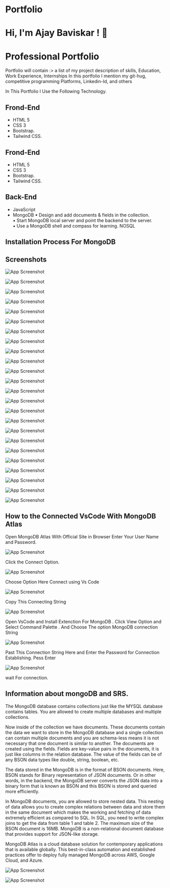 # Portfolio

# Hi, I'm Ajay Baviskar ! 👋


# Professional Portfolio

Portfolio will contain :> a list of my project description of 
skills, Education, Work Experience, Internships
In this portfolio I mention my git-hug, competitive 
programming Platforms, Linkedin-Id, and others


In This Portfolio I Use the Following Technology.


## Frond-End
- HTML 5
- CSS 3
- Bootstrap.
- Tailwind CSS.
## Frond-End
- HTML 5
- CSS 3
- Bootstrap.
- Tailwind CSS.

## Back-End
- JavaScript
- MongoDB 
▪ Design and add documents & fields in the collection.  
▪ Start MongoDB local server and point the backend to the server.  
▪ Use a MongoDB shell and compass for learning. NOSQL

## Installation Process For MongoDB





## Screenshots

![App Screenshot](https://github.com/Ajaybaviskar/Portfolio/blob/main/All%20MongoDB%20Screen%20Shots/Screenshot%20(99).png?raw=true)

![App Screenshot](https://github.com/Ajaybaviskar/Portfolio/blob/main/All%20MongoDB%20Screen%20Shots/Screenshot%20(100).png?raw=true)

![App Screenshot](https://github.com/Ajaybaviskar/Portfolio/blob/main/All%20MongoDB%20Screen%20Shots/Screenshot%20(101).png?raw=true)

![App Screenshot](https://github.com/Ajaybaviskar/Portfolio/blob/main/All%20MongoDB%20Screen%20Shots/Screenshot%20(102).png?raw=true)

![App Screenshot](https://github.com/Ajaybaviskar/Portfolio/blob/main/All%20MongoDB%20Screen%20Shots/Screenshot%20(103).png?raw=true)

![App Screenshot](https://github.com/Ajaybaviskar/Portfolio/blob/main/All%20MongoDB%20Screen%20Shots/Screenshot%20(104).png?raw=true)

![App Screenshot](https://github.com/Ajaybaviskar/Portfolio/blob/main/All%20MongoDB%20Screen%20Shots/Screenshot%20(105).png?raw=true)

![App Screenshot](https://github.com/Ajaybaviskar/Portfolio/blob/main/All%20MongoDB%20Screen%20Shots/Screenshot%20(115).png?raw=true)

![App Screenshot](https://github.com/Ajaybaviskar/Portfolio/blob/main/All%20MongoDB%20Screen%20Shots/Screenshot%20(116).png?raw=true)

![App Screenshot](https://github.com/Ajaybaviskar/Portfolio/blob/main/All%20MongoDB%20Screen%20Shots/Screenshot%20(117).png?raw=true)

![App Screenshot](https://github.com/Ajaybaviskar/Portfolio/blob/main/All%20MongoDB%20Screen%20Shots/Screenshot%20(118).png?raw=true)

![App Screenshot](https://github.com/Ajaybaviskar/Portfolio/blob/main/All%20MongoDB%20Screen%20Shots/Screenshot%20(119).png?raw=true)

![App Screenshot](https://github.com/Ajaybaviskar/Portfolio/blob/main/All%20MongoDB%20Screen%20Shots/Screenshot%20(120).png?raw=true)

![App Screenshot](https://github.com/Ajaybaviskar/Portfolio/blob/main/All%20MongoDB%20Screen%20Shots/Screenshot%20(121).png?raw=true)

![App Screenshot](https://github.com/Ajaybaviskar/Portfolio/blob/main/All%20MongoDB%20Screen%20Shots/Screenshot%20(122).png?raw=true)

![App Screenshot](https://github.com/Ajaybaviskar/Portfolio/blob/main/All%20MongoDB%20Screen%20Shots/Screenshot%20(123).png?raw=true)

![App Screenshot](https://github.com/Ajaybaviskar/Portfolio/blob/main/All%20MongoDB%20Screen%20Shots/Screenshot%20(124).png?raw=true)

![App Screenshot](https://github.com/Ajaybaviskar/Portfolio/blob/main/All%20MongoDB%20Screen%20Shots/Screenshot%20(125).png?raw=true)

![App Screenshot](https://github.com/Ajaybaviskar/Portfolio/blob/main/All%20MongoDB%20Screen%20Shots/Screenshot%20(126).png?raw=true)

![App Screenshot](https://github.com/Ajaybaviskar/Portfolio/blob/main/All%20MongoDB%20Screen%20Shots/Screenshot%20(127).png?raw=true)

![App Screenshot](https://github.com/Ajaybaviskar/Portfolio/blob/main/All%20MongoDB%20Screen%20Shots/Screenshot%20(128).png?raw=true)

![App Screenshot](https://github.com/Ajaybaviskar/Portfolio/blob/main/All%20MongoDB%20Screen%20Shots/Screenshot%20(129).png?raw=true)

![App Screenshot](https://github.com/Ajaybaviskar/Portfolio/blob/main/All%20MongoDB%20Screen%20Shots/Screenshot%20(130).png?raw=true)

![App Screenshot](https://github.com/Ajaybaviskar/Portfolio/blob/main/All%20MongoDB%20Screen%20Shots/Screenshot%20(131).png?raw=true)


## How to the Connected VsCode With MongoDB Atlas

Open MongoDB Atlas With Official Site in Browser Enter Your User Name and Password.

![App Screenshot](https://github.com/Ajaybaviskar/Portfolio/blob/main/All%20MongoDB%20Screen%20Shots/Screenshot%20(108).png?raw=true)

Click the Connect Option. 

![App Screenshot](https://github.com/Ajaybaviskar/Portfolio/blob/main/All%20MongoDB%20Screen%20Shots/Screenshot%20(109).png?raw=true)

Choose Option Here Connect using Vs Code

![App Screenshot](https://github.com/Ajaybaviskar/Portfolio/blob/main/All%20MongoDB%20Screen%20Shots/Screenshot%20(110).png?raw=true)

Copy This Connecting String 

![App Screenshot](https://github.com/Ajaybaviskar/Portfolio/blob/main/All%20MongoDB%20Screen%20Shots/Screenshot%20(111).png?raw=true)

Open VsCode and Install Extenction For MongoDB . Click View Option and Select Command
Palette . And Choose The option MongoDB connection String 

![App Screenshot](https://github.com/Ajaybaviskar/Portfolio/blob/main/All%20MongoDB%20Screen%20Shots/Screenshot%20(112).png?raw=true)

Past This Connection String Here and Enter the Password for Connection Establishing.
Pess Enter

![App Screenshot](https://github.com/Ajaybaviskar/Portfolio/blob/main/All%20MongoDB%20Screen%20Shots/Screenshot%20(113).png?raw=true)

wait For connection.

















## Information about mongoDB and SRS.
The MongoDB database contains collections just like the MYSQL database contains tables. You are allowed to create multiple databases and multiple collections.

Now inside of the collection we have documents. These documents contain the data we want to store in the MongoDB database and a single collection can contain multiple documents and you are schema-less means it is not necessary that one document is similar to another.
The documents are created using the fields. Fields are key-value pairs in the documents, it is just like columns in the relation database. The value of the fields can be of any BSON data types like double, string, boolean, etc. 

The data stored in the MongoDB is in the format of BSON documents. Here, BSON stands for Binary representation of JSON documents. Or in other words, in the backend, the MongoDB server converts the JSON data into a binary form that is known as BSON and this BSON is stored and queried more efficiently.

In MongoDB documents, you are allowed to store nested data. This nesting of data allows you to create complex relations between data and store them in the same document which makes the working and fetching of data extremely efficient as compared to SQL. In SQL, you need to write complex joins to get the data from table 1 and table 2. The maximum size of the BSON document is 16MB.
MongoDB is a non-relational document database that provides support for JSON-like storage.

MongoDB Atlas is a cloud database solution for contemporary applications that is available globally. This best-in-class automation and established practices offer to deploy fully managed MongoDB across AWS, Google Cloud, and Azure.

![App Screenshot](https://github.com/Ajaybaviskar/Portfolio/blob/main/All%20MongoDB%20Screen%20Shots/Screenshot%20(134).png?raw=true)

![App Screenshot](https://github.com/Ajaybaviskar/Portfolio/blob/main/All%20MongoDB%20Screen%20Shots/Screenshot%20(135).png?raw=true)


